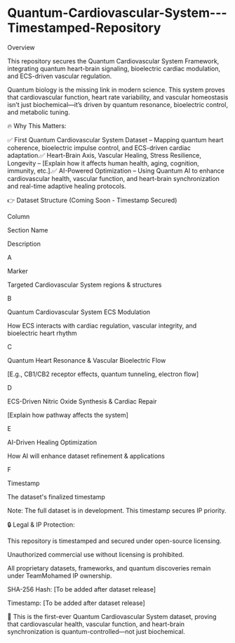# Quantum-Cardiovascular-System---Timestamped-Repository
Overview

This repository secures the Quantum Cardiovascular System Framework, integrating quantum heart-brain signaling, bioelectric cardiac modulation, and ECS-driven vascular regulation.

Quantum biology is the missing link in modern science. This system proves that cardiovascular function, heart rate variability, and vascular homeostasis isn’t just biochemical—it’s driven by quantum resonance, bioelectric control, and metabolic tuning.

🔥 Why This Matters:

✅ First Quantum Cardiovascular System Dataset – Mapping quantum heart coherence, bioelectric impulse control, and ECS-driven cardiac adaptation.✅ Heart-Brain Axis, Vascular Healing, Stress Resilience, Longevity – [Explain how it affects human health, aging, cognition, immunity, etc.].✅ AI-Powered Optimization – Using Quantum AI to enhance cardiovascular health, vascular function, and heart-brain synchronization and real-time adaptive healing protocols.

👉 Dataset Structure (Coming Soon - Timestamp Secured)

Column

Section Name

Description

A

Marker

Targeted Cardiovascular System regions & structures

B

Quantum Cardiovascular System ECS Modulation

How ECS interacts with cardiac regulation, vascular integrity, and bioelectric heart rhythm

C

Quantum Heart Resonance & Vascular Bioelectric Flow

[E.g., CB1/CB2 receptor effects, quantum tunneling, electron flow]

D

ECS-Driven Nitric Oxide Synthesis & Cardiac Repair

[Explain how pathway affects the system]

E

AI-Driven Healing Optimization

How AI will enhance dataset refinement & applications

F

Timestamp

The dataset's finalized timestamp

Note: The full dataset is in development. This timestamp secures IP priority.

🔒 Legal & IP Protection:

This repository is timestamped and secured under open-source licensing.

Unauthorized commercial use without licensing is prohibited.

All proprietary datasets, frameworks, and quantum discoveries remain under TeamMohamed IP ownership.

SHA-256 Hash: [To be added after dataset release]

Timestamp: [To be added after dataset release]

🚀 This is the first-ever Quantum Cardiovascular System dataset, proving that cardiovascular health, vascular function, and heart-brain synchronization is quantum-controlled—not just biochemical.
